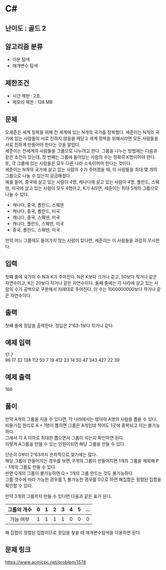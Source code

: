 # C#

## 난이도 : 골드 2

## 알고리즘 분류
  - 이분 탐색
  - 매개변수 탐색

## 제한조건
  - 시간 제한 : 2초
  - 메모리 제한 : 128 MB

## 문제
오세준은 세계 정복을 위해 전 세계에 있는 N개의 국가를 정복했다. 세준이는 N개의 국가에 있는 사람들이 서로 친하지 않음을 깨닫고 세계 정복을 위해서라면 모든 사람들을 서로 친하게 만들어야 한다는 것을 알았다.<br/>
세준이는 전세계의 사람들을 그룹으로 나누려고 한다. 그룹을 나누는 방법에는 다음과 같은 조건이 있는데, 첫 번째는 그룹에 들어있는 사람의 수는 정확히 K명이어야 한다. 또, 각 그룹에 있는 사람들은 모두 다른 나라 소속이어야 한다는 것이다.<br/>
세준이는 N개의 국가에 살고 있는 사람의 수가 주어졌을 때, 이 사람들을 최대 몇 개의 그룹으로 나눌 수 있는지 궁금해졌다.<br/>
예를 들어, 중국에 살고 있는 사람이 4명, 캐나다에 살고 있는 사람이 4명, 폴란드, 스웨덴, 미국에 살고 있는 사람이 모두 4명이고, K가 4라면, 세준이는 최대 5개의 그룹으로 나눌 수 있다.<br/>

  - 캐나다, 중국, 폴란드, 스웨덴
  - 캐나다, 중국, 폴란드, 미국
  - 캐나다, 중국, 스웨덴, 미국
  - 캐나다, 폴란드, 스웨덴, 미국
  - 중국, 폴란드, 스웨덴, 미국


만약 어느 그룹에도 들어가지 않는 사람이 있다면, 세준이는 이 사람들을 과감히 무시한다.<br/>


## 입력
첫째 줄에 국가의 수 N과 K가 주어진다. N은 K보다 크거나 같고, 50보다 작거나 같은 자연수이고, K는 20보다 작거나 같은 자연수이다. 둘째 줄에는 각 나라에 살고 있는 사람의 수가 공백으로 구분해서 차례대로 주어진다. 이 수는 1000000000보다 작거나 같은 자연수이다.

## 출력
첫째 줄에 정답을 출력한다. 정답은 2^63-1보다 작거나 같다.

## 예제 입력
17 7<br/>
96 17 32 138 112 50 7 19 412 23 14 50 47 343 427 22 39<br/>

## 예제 출력
166<br/>

## 풀이
만약 A개의 그룹을 지을 수 있다면, 각 나라에서는 많아야 A명의 사람을 뽑을 수 있다.<br/>
비둘기집 원리로 A + 1명이 뽑히면 그룹은 A개인데 적어도 1곳에 중복되고 이는 불가능하다.<br/>
그래서 각 A 이하로 최대한 뽑으면서 그룹이 되는지 확인하면 된다.<br/>
이렇게 A그룹을 만들 수 있는 인원이되면 해당 그룹을 만들 수 있다.<br/>

단순히 0부터 2^63까지 순차적으로 찿기에는 많다.<br/>
해당 그룹이 만들어지는 경우를 보면, P개의 그룹이 만들어지면 1개의 그룹을 제외해 P - 1개의 그룹도 만들 수 있다.<br/>
반면 Q개의 그룹이 불가능하면 Q + 1개의 그룹 만드는 것도 불가능하다.<br/>
그룹 갯수에 따라 가능한 경우를 1, 불가능한 경우를 0으로 하면 해집합은 정렬된 집합을 확인할 수 있다.<br/>

만약 3개의 그룹까지 만들 수 있다면 다음과 같은 표가 된다.<br/>

|그룹의 개수|0|1|2|3|4|5|...|
|:---:|:---:|:---:|:---:|:---:|:---:|:---:|:---:|
|가능 여부|1|1|1|1|0|0|0|

해 집합이 정렬된 집합이므로 정답을 찾을 때 매개변수탐색을 이용하면 된다.<br/>


## 문제 링크
https://www.acmicpc.net/problem/1578